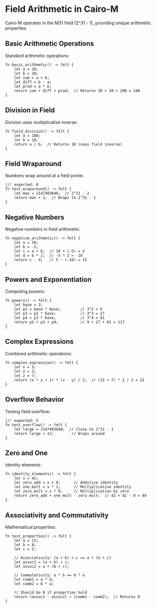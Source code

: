 # Field Arithmetic in Cairo-M

Cairo-M operates in the M31 field (2^31 - 1), providing unique arithmetic
properties.

## Basic Arithmetic Operations

Standard arithmetic operations:

```cairo-m
fn basic_arithmetic() -> felt {
    let a = 10;
    let b = 20;
    let sum = a + b;
    let diff = b - a;
    let prod = a * b;
    return sum + diff + prod;  // Returns 30 + 10 + 200 = 240
}
```

## Division in Field

Division uses multiplicative inverse:

```cairo-m
fn field_division() -> felt {
    let a = 100;
    let b = 10;
    return a / b;  // Returns 10 (uses field inverse)
}
```

## Field Wraparound

Numbers wrap around at a field prime:

```cairo-m
//! expected: 0
fn test_wraparound() -> felt {
    let max = 2147483646;  // 2^31 - 2
    return max + 1;  // Wraps to 2^31 - 1
}
```

## Negative Numbers

Negative numbers in field arithmetic:

```cairo-m
fn negative_arithmetic() -> felt {
    let a = 10;
    let b = -5;
    let c = a + b;  // 10 + (-5) = 5
    let d = b * 2;  // -5 * 2 = -10
    return c - d;   // 5 - (-10) = 15
}
```

## Powers and Exponentiation

Computing powers:

```cairo-m
fn powers() -> felt {
    let base = 3;
    let p2 = base * base;         // 3^2 = 9
    let p3 = p2 * base;           // 3^3 = 27
    let p4 = p3 * base;           // 3^4 = 81
    return p2 + p3 + p4;          // 9 + 27 + 81 = 117
}
```

## Complex Expressions

Combined arithmetic operations:

```cairo-m
fn complex_expression() -> felt {
    let x = 5;
    let y = 3;
    let z = 7;
    return (x * y + z) * (x - y) / 2;  // (15 + 7) * 2 / 2 = 22
}
```

## Overflow Behavior

Testing field overflow:

```cairo-m
//! expected: 5
fn test_overflow() -> felt {
    let large = 2147483640;  // Close to 2^31 - 1
    return large + 12;        // Wraps around
}
```

## Zero and One

Identity elements:

```cairo-m
fn identity_elements() -> felt {
    let x = 42;
    let zero_add = x + 0;      // Additive identity
    let one_mult = x * 1;      // Multiplicative identity
    let zero_mult = x * 0;     // Multiplication by zero
    return zero_add + one_mult - zero_mult;  // 42 + 42 - 0 = 84
}
```

## Associativity and Commutativity

Mathematical properties:

```cairo-m
fn test_properties() -> felt {
    let a = 12;
    let b = 8;
    let c = 5;

    // Associativity: (a + b) + c == a + (b + c)
    let assoc1 = (a + b) + c;
    let assoc2 = a + (b + c);

    // Commutativity: a * b == b * a
    let comm1 = a * b;
    let comm2 = b * a;

    // Should be 0 if properties hold
    return (assoc1 - assoc2) + (comm1 - comm2);  // Returns 0
}
```
